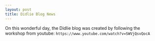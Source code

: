 ```yaml
---
layout: post
title: Didlie Blog News
---
```


On this wonderful day, the Didlie blog was created by following the workshop from youtube:
`https://www.youtube.com/watch?v=SWVjQsvQocA`
